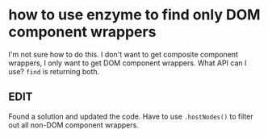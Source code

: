 # how to use enzyme to find only DOM component wrappers

I'm not sure how to do this. I don't want to get composite component wrappers,
I only want to get DOM component wrappers. What API can I use? `find` is
returning both.

## EDIT

Found a solution and updated the code. Have to use `.hostNodes()` to filter out
all non-DOM component wrappers.
